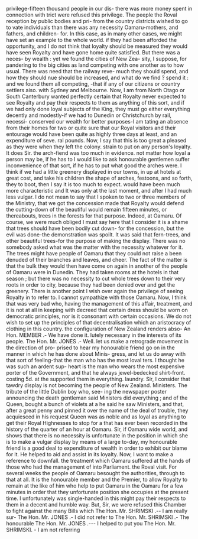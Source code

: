 privilege-fifteen thousand people in our dis- there was more money spent in connection with trict were refused this privilege. The peeple the Roval reception by public bodies and pri- from the country districts wished to go to vate individuals than there was any necessity Oamaru-mothers, and fathers, and children- for. In this case, as in many other cases, we might have set an example to the whole world. if they had been afforded the opportunity, and I do not think that loyalty should be measured they would have seen Royalty and have gone home quite satisfied. But there was a neces- by wealth : yet we found the cities of New Zea- sity, I suppose, for pandering to the big cities as land competing with one another as to how usual. There was need that the railway reve- much they should spend, and how they should nue should be increased, and what do we find ? spend it : and we found them all competing, -that if any of our citizens or country settlers aiso. with Sydney and Melbourne. Now, I am from North Otago or South Canterbury wanted perfectly certain that Royalty never expected to see Royalty and pay their respects to them as anything of this sort, and if we had only done loyal subjects of the King, they must go either everything decently and modestly-if we had to Dunedin or Christchurch by rail, necessi- conserved our wealth for better purposes-I am tating an absence from their homes for two or quite sure that our Royal visitors and their entourage would have been quite as highly three days at least, and an expenditure of seve. ral pounds. Now, I say that this is too great a pleased as they were when they left the colony. strain to put on any person's loyalty. It does Sir. the arch-fiend was too much in evidence. not matter how loyal a person may be, if he has to I would like to ask honourable gentlemen suffer inconvenience of that sort, if he has to put what good the arches were. I think if we had a little greenery displayed in our towns, in up at hotels at great cost, and take his children the shape of arches, festoons, and so forth, they to boot, then I say it is too much to expect. would have been much more characteristic and It was only at the last moment, and after I had much less vulgar. I do not mean to say that I spoken to two or three members of the Ministry, that we got the concession made that Royalty would defend the cutting-down of the beautiful would remain fifteen minutes, or thereabouts, trees in the forests for that purpose. Indeed, at Oamaru. Of course, we were much obliged I must say here that I consider it is a shame that trees should have been bodily cut down- for the concession, but the evil was done-the demonstration was spoilt. It was said that fern-trees, and other beautiful trees-for the purpose of making the display. There was no somebody asked what was the matter with the necessity whatever for it. The trees might have people of Oamaru that they could not raise a been denuded of their branches and leaves, and cheer. The fact of the matter is that the bulk they would then have come on again in another of the people of Oamaru were in Dunedin. They had taken rooms at the hotels in that season ; but there was no necessity to cut whole trees down to their very roots in order to city, because they had been denied over and get the greenery. There is another point I wish over again the privilege of seeing Royalty in to refer to. I cannot sympathize with those Oamaru. Now, I think that was very bad who, having the management of this affair, treatment, and it is not at all in keeping with decreed that certain dress should be worn on democratic principles, nor is it consonant with certain occasions. We do not wish to set up the principles of that decentralisation which an aristocracy of clothing in this country. the configuration of New Zealand renders abso- An Hon. MEMBER .- We have done it. lutely necessary in the interests of its people. The Hon. Mr. JONES .- Well. let us make a retrograde movement in the direction of pro- prised to hear my honourable friend go on in the manner in which he has done about Minis- gress, and let us do away with that sort of feeling-that the man who has the most loval ters. I thought he was such an ardent sup- heart is the man who wears the most expensive porter of the Government, and that he always jewel-bedecked shirt-front. costing 5d. at the supported them in everything. laundry. Sir, I consider that tawdry display is not becoming the people of New Zealand. Ministers. The tribute of the little Dublin boy who, see- ing the newspaper poster announcing the death gentleman said Ministers did everything ; and of the Queen, bought a bunch of violets at a he said he saw Ministers, and that, after a great penny and pinned it over the name of the deal of trouble, they acquiesced in his request Queen was as noble and as loyal as anything to get their Royal Highnesses to stop for a that has ever been recorded in the history of the quarter of an hour at Oamaru. Sir, if Oamaru wide world, and shows that there is no necessity is unfortunate in the position in which she is to make a vulgar display by means of a large to-day, my honourable friend is a good deal to expenditure of wealth in order to exhibit our blame for it. He helped to aid and assist in its loyalty. Now, I want to make a reference to downfall. the treatment which Oamaru suffered at the hands of those who had the management of into Parliament. the Roval visit. For several weeks the people of Oamaru besought the authorities, through to that at all. It is the honourable member and the Premier, to allow Royalty to remain at the like of him who help to put Oamaru in the Oamaru for a few minutes in order that they unfortunate position she occupies at the present time. I unfortunately was single-handed in this might pay their respects to them in a decent and humble way. But, Sir, we were refused this Chamber to fight against the many Bills which The Hon. Mr. SHRIMSKI .-- I am really sur- The Hon. Mr. JONES .- I did not refer to The Hon. Mr. SHRIMSKI .- The honourable The Hon. Mr. JONES .--- I helped to put you The Hon. Mr. SHRIMSKI. - I am not referring 